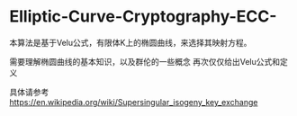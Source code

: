 # Elliptic-Curve-Cryptography-ECC-
本算法是基于Velu公式，有限体K上的椭圆曲线，来选择其映射方程。

需要理解椭圆曲线的基本知识，以及群伦的一些概念
再次仅仅给出Velu公式和定义

具体请参考
https://en.wikipedia.org/wiki/Supersingular_isogeny_key_exchange
